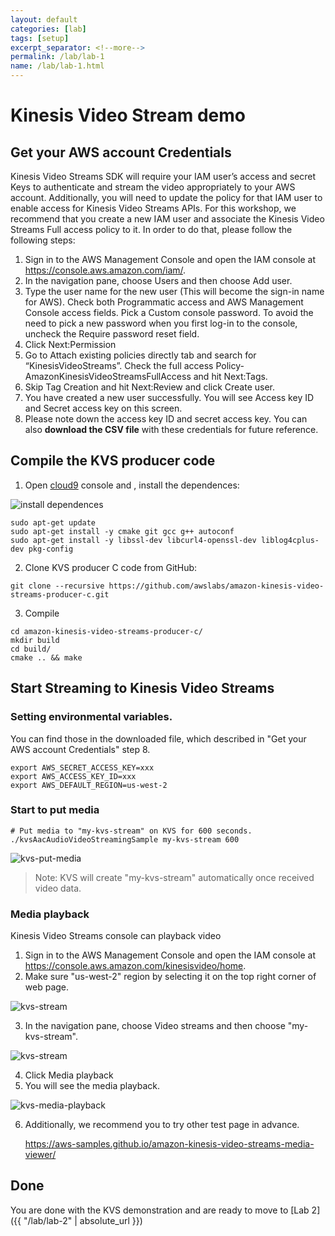 ```yaml
---
layout: default
categories: [lab]
tags: [setup]
excerpt_separator: <!--more-->
permalink: /lab/lab-1
name: /lab/lab-1.html
---
```


# Kinesis Video Stream demo

## Get your AWS account Credentials

Kinesis Video Streams SDK will require your IAM user’s access and secret Keys to authenticate and stream the video appropriately to your AWS account. Additionally, you will need to update the policy for that IAM user to enable access for Kinesis Video Streams APIs. For this workshop, we recommend that you create a new IAM user and associate the Kinesis Video Streams Full access policy to it. In order to do that, please follow the following steps:
1.	Sign in to the AWS Management Console and open the IAM console at https://console.aws.amazon.com/iam/.
2.	In the navigation pane, choose Users and then choose Add user.
3.	Type the user name for the new user (This will become the sign-in name for AWS). Check both Programmatic access and AWS Management Console access fields. Pick a Custom console password. To avoid the need to pick a new password when you first log-in to the console, uncheck the Require password reset field.
4.	Click Next:Permission
5.	Go to Attach existing policies directly tab and search for “KinesisVideoStreams”. Check the full access Policy- AmazonKinesisVideoStreamsFullAccess and hit Next:Tags.
6.	Skip Tag Creation and hit Next:Review and click Create user.
7.	You have created a new user successfully. You will see Access key ID and Secret access key on this screen.
8.	Please note down the access key ID and secret access key. You can also **download the CSV file** with these credentials for future reference.


## Compile the KVS producer code

1. Open [cloud9](https://console.aws.amazon.com/cloud9/) console and , install the dependences:

![install dependences](images/lab1/install-dependences.png)

```
sudo apt-get update
sudo apt-get install -y cmake git gcc g++ autoconf
sudo apt-get install -y libssl-dev libcurl4-openssl-dev liblog4cplus-dev pkg-config
```

2. Clone KVS producer C code from GitHub:

```
git clone --recursive https://github.com/awslabs/amazon-kinesis-video-streams-producer-c.git
```

3. Compile

```
cd amazon-kinesis-video-streams-producer-c/
mkdir build
cd build/ 
cmake .. && make
```
## Start Streaming to Kinesis Video Streams

### Setting environmental variables.

You can find those in the downloaded file, which described in "Get your AWS account Credentials" step 8.

```
export AWS_SECRET_ACCESS_KEY=xxx
export AWS_ACCESS_KEY_ID=xxx
export AWS_DEFAULT_REGION=us-west-2	
```

### Start to put media
```
# Put media to "my-kvs-stream" on KVS for 600 seconds.
./kvsAacAudioVideoStreamingSample my-kvs-stream 600
```
![kvs-put-media](images/lab1/kvs-put-media.png)
>Note:
>KVS will create "my-kvs-stream" automatically once received video data.

### Media playback
Kinesis Video Streams console can playback video
   1.	Sign in to the AWS Management Console and open the IAM console at https://console.aws.amazon.com/kinesisvideo/home.
   2.	Make sure "us-west-2" region by selecting it on the top right corner of web page.

![kvs-stream](images/lab1/kvs-region.png)

   3.	In the navigation pane, choose Video streams and then choose "my-kvs-stream".

![kvs-stream](images/lab1/kvs-stream.png)

   4.	Click Media playback
   5.	You will see the media playback.

![kvs-media-playback](images/lab1/kvs-media-playback.png)


6. Additionally, we recommend you to try other test page in advance.

   https://aws-samples.github.io/amazon-kinesis-video-streams-media-viewer/



## Done


You are done with the KVS demonstration and are ready to move to [Lab 2]({{ "/lab/lab-2" | absolute_url }})